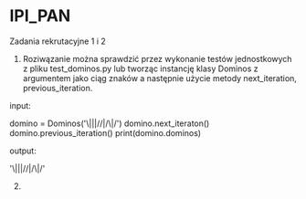 # IPI_PAN
Zadania rekrutacyjne 1 i 2


1. Roziwązanie można sprawdzić przez wykonanie testów jednostkowych z pliku test_dominos.py lub tworząc instancję klasy Dominos z argumentem jako ciąg znaków a następnie użycie metody next_iteration, previous_iteration.

input:

domino = Dominos('\\\|||//|/\\|/')
domino.next_iteraton()
domino.previous_iteration()
print(domino.dominos)

output:

'\\\|||//|/\\|/'


2. 
